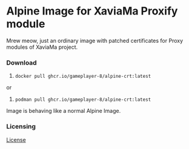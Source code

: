 # Alpine Image for XaviaMa Proxify module

Mrew meow, just an ordinary image with patched certificates for Proxy modules of XaviaMa project.

### Download

1. `docker pull ghcr.io/gameplayer-8/alpine-crt:latest`

or

1. `podman pull ghcr.io/gameplayer-8/alpine-crt:latest`

Image is behaving like a normal Alpine Image.

### Licensing

[License](LICENSE.txt)
